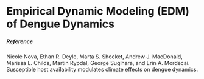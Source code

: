 # Empirical Dynamic Modeling (EDM) of Dengue Dynamics

##### Reference
Nicole Nova, Ethan R. Deyle, Marta S. Shocket, Andrew J. MacDonald, Marissa L. Childs, Martin Rypdal, George Sugihara, and Erin A. Mordecai.
Susceptible host availability modulates climate effects on dengue dynamics.
